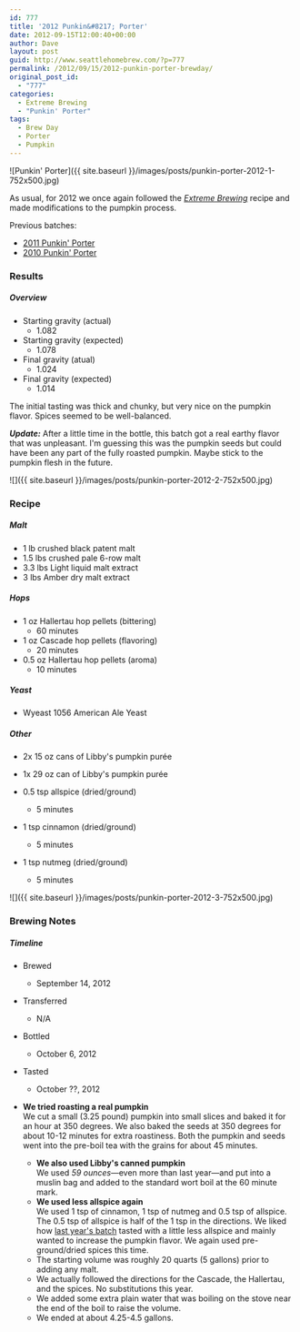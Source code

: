 ```yaml
---
id: 777
title: '2012 Punkin&#8217; Porter'
date: 2012-09-15T12:00:40+00:00
author: Dave
layout: post
guid: http://www.seattlehomebrew.com/?p=777
permalink: /2012/09/15/2012-punkin-porter-brewday/
original_post_id:
  - "777"
categories:
  - Extreme Brewing
  - "Punkin' Porter"
tags:
  - Brew Day
  - Porter
  - Pumpkin
---
```

![Punkin' Porter]({{ site.baseurl }}/images/posts/punkin-porter-2012-1-752x500.jpg)

As usual, for 2012 we once again followed the [_Extreme Brewing_](https://www.amazon.com/dp/1592532934/ref=ss_til?tag=seatthomeb-20&linkCode=w00&linkId=&creativeASIN=1592532934) recipe and made modifications to the pumpkin process.

Previous batches:

  * [2011 Punkin' Porter](/2011/09/27/punkin-porter-brewday-2011)
  * [2010 Punkin' Porter](/2010/09/22/punkin-porter-brewday)

<!--more-->

### Results

##### Overview

  * Starting gravity (actual) 
      * 1.082
  * Starting gravity (expected) 
      * 1.078
  * Final gravity (atual) 
      * 1.024
  * Final gravity (expected) 
      * 1.014 

The initial tasting was thick and chunky, but very nice on the pumpkin flavor. Spices seemed to be well-balanced.

**_Update:_** After a little time in the bottle, this batch got a real earthy flavor that was unpleasant. I'm guessing this was the pumpkin seeds but could have been any part of the fully roasted pumpkin. Maybe stick to the pumpkin flesh in the future.

![]({{ site.baseurl }}/images/posts/punkin-porter-2012-2-752x500.jpg)

### Recipe

##### Malt

  * 1 lb crushed black patent malt
  * 1.5 lbs crushed pale 6-row malt
  * 3.3 lbs Light liquid malt extract
  * 3 lbs Amber dry malt extract

##### Hops

  * 1 oz Hallertau hop pellets (bittering) 
      * 60 minutes
  * 1 oz Cascade hop pellets (flavoring) 
      * 20 minutes
  * 0.5 oz Hallertau hop pellets (aroma) 
      * 10 minutes

##### Yeast

  * Wyeast 1056 American Ale Yeast

##### Other

  * 2x 15 oz cans of Libby's pumpkin purée 
    
  * 1x 29 oz can of Libby's pumpkin purée 
    
  * 0.5 tsp allspice (dried/ground) 
      * 5 minutes
  * 1 tsp cinnamon (dried/ground) 
      * 5 minutes
  * 1 tsp nutmeg (dried/ground) 
      * 5 minutes 

![]({{ site.baseurl }}/images/posts/punkin-porter-2012-3-752x500.jpg)

### Brewing Notes

##### Timeline

  * Brewed 
      * September 14, 2012
  * Transferred 
      * N/A
  * Bottled 
      * October 6, 2012
  * Tasted 
      * October ??, 2012 

  * **We tried roasting a real pumpkin**  
    We cut a small (3.25 pound) pumpkin into small slices and baked it for an hour at 350 degrees. We also baked the seeds at 350 degrees for about 10-12 minutes for extra roastiness.
    Both the pumpkin and seeds went into the pre-boil tea with the grains for about 45 minutes.
    
      * **We also used Libby's canned pumpkin**  
        We used _59 ounces_—even more than last year—and put into a muslin bag and added to the standard wort boil at the 60 minute mark.
      * **We used less allspice again**  
        We used 1 tsp of cinnamon, 1 tsp of nutmeg and 0.5 tsp of allspice. The 0.5 tsp of allspice is half of the 1 tsp in the directions. We liked how [last year's batch](/2011/09/punkin-porter-brewday-2011/) tasted with a little less allspice and mainly wanted to increase the pumpkin flavor. We again used pre-ground/dried spices this time.
      * The starting volume was roughly 20 quarts (5 gallons) prior to adding any malt.
      * We actually followed the directions for the Cascade, the Hallertau, and the spices. No substitutions this year.
      * We added some extra plain water that was boiling on the stove near the end of the boil to raise the volume.
      * We ended at about 4.25-4.5 gallons.
